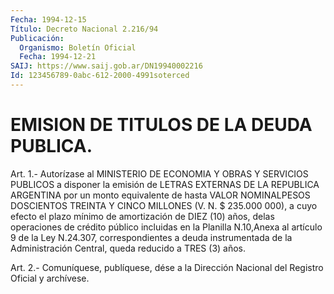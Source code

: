 ```yaml
---
Fecha: 1994-12-15
Título: Decreto Nacional 2.216/94
Publicación:
  Organismo: Boletín Oficial
  Fecha: 1994-12-21
SAIJ: https://www.saij.gob.ar/DN19940002216
Id: 123456789-0abc-612-2000-4991soterced
---
```

# EMISION DE TITULOS DE LA DEUDA PUBLICA.

<a id="1"></a>
Art.  1.-  Autorízase  al  MINISTERIO  DE  ECONOMIA  Y OBRAS Y SERVICIOS PUBLICOS a disponer la emisión de LETRAS EXTERNAS  DE  LA REPUBLICA  ARGENTINA  por  un  monto  equivalente  de  hasta  VALOR NOMINALPESOS  DOSCIENTOS  TREINTA Y CINCO MILLONES (V. N. $ 235.000 000), a cuyo efecto el plazo  mínimo  de  amortización de DIEZ (10) años,  delas  operaciones  de  crédito  público   incluidas  en  la Planilla N.10,Anexa al artículo 9 de la Ley N.24.307, correspondientes    a  deuda  instrumentada  de  la  Administración Central, queda reducido a TRES (3) años.

<a id="2"></a>
Art. 2.- Comuníquese, publíquese, dése a la Dirección Nacional del Registro Oficial y archívese.